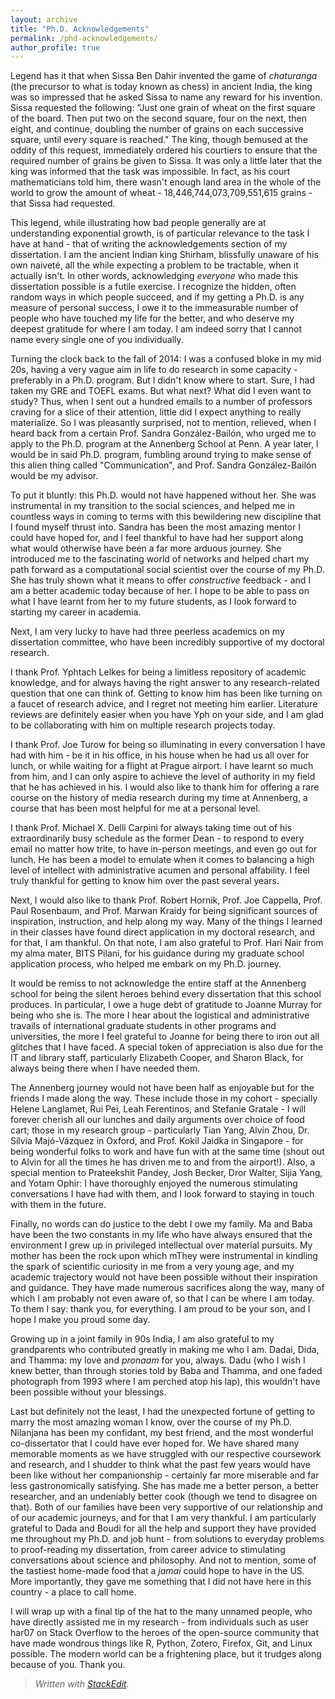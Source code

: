 ```yaml
---
layout: archive
title: "Ph.D. Acknowledgements"
permalink: /phd-acknowledgements/
author_profile: true
---
```

Legend has it that when Sissa Ben Dahir invented the game of *chaturanga* (the precursor to what is today known as chess) in ancient India, the king was so impressed that he asked Sissa to name any reward for his invention. Sissa requested the following: "Just one grain of wheat on the first square of the board. Then put two on the second square, four on the next, then eight, and continue, doubling the number of grains on each successive square, until every square is reached." The king, though bemused at the oddity of this request, immediately ordered his courtiers to ensure that the required number of grains be given to Sissa. It was only a little later that the king was informed that the task was impossible. In fact, as his court mathematicians told him, there wasn't enough land area in the whole of the world to grow the amount of wheat - 18,446,744,073,709,551,615 grains - that Sissa had requested.

This legend, while illustrating how bad people generally are at understanding exponential growth, is of particular relevance to the task I have at hand - that of writing the acknowledgements section of my dissertation. I am the ancient Indian king Shirham, blissfully unaware of his own naiveté, all the while expecting a problem to be tractable, when it actually isn't. In other words, acknowledging *everyone* who made this dissertation possible is a futile exercise. I recognize the hidden, often random ways in which people succeed, and if my getting a Ph.D. is any measure of personal success, I owe it to the immeasurable number of people who have touched my life for the better, and who deserve my deepest gratitude for where I am today. I am indeed sorry that I cannot name every single one of you individually.

Turning the clock back to the fall of 2014: I was a confused bloke in my mid 20s, having a very vague aim in life to do research in some capacity - preferably in a Ph.D. program. But I didn't know where to start. Sure, I had taken my GRE and TOEFL exams. But what next? What did I even want to study? Thus, when I sent out a hundred emails to a number of professors craving for a slice of their attention, little did I expect anything to really materialize. So I was pleasantly surprised, not to mention, relieved, when I heard back from a certain Prof. Sandra González-Bailón, who urged me to apply to the Ph.D. program at the Annenberg School at Penn. A year later, I would be in said Ph.D. program, fumbling around trying to make sense of this alien thing called "Communication", and Prof. Sandra González-Bailón would be my advisor.

To put it bluntly: this Ph.D. would not have happened without her. She was instrumental in my transition to the social sciences, and helped me in countless ways in coming to terms with this bewildering new discipline that I found myself thrust into. Sandra has been the most amazing mentor I could have hoped for, and I feel thankful to have had her support along what would otherwise have been a far more arduous journey. She introduced me to the fascinating world of networks and helped chart my path forward as a computational social scientist over the course of my Ph.D. She has truly shown what it means to offer *constructive* feedback - and I am a better academic today because of her. I hope to be able to pass on what I have learnt from her to my future students, as I look forward to starting my career in academia.

Next, I am very lucky to have had three peerless academics on my dissertation committee, who have been incredibly supportive of my doctoral research.

I thank Prof. Yphtach Lelkes for being a limitless repository of academic knowledge, and for always having the right answer to any research-related question that one can think of. Getting to know him has been like turning on a faucet of research advice, and I regret not meeting him earlier. Literature reviews are definitely easier when you have Yph on your side, and I am glad to be collaborating with him on multiple research projects today.

I thank Prof. Joe Turow for being so illuminating in every conversation I have had with him - be it in his office, in his house when he had us all over for lunch, or while waiting for a flight at Prague airport. I have learnt so much from him, and I can only aspire to achieve the level of authority in my field that he has achieved in his. I would also like to thank him for offering a rare course on the history of media research during my time at Annenberg, a course that has been most helpful for me at a personal level.

I thank Prof. Michael X. Delli Carpini for always taking time out of his extraordinarily busy schedule as the former Dean - to respond to every email no matter how trite, to have in-person meetings, and even go out for lunch. He has been a model to emulate when it comes to balancing a high level of intellect with administrative acumen and personal affability. I feel truly thankful for getting to know him over the past several years.

Next, I would also like to thank Prof. Robert Hornik, Prof. Joe Cappella, Prof. Paul Rosenbaum, and Prof. Marwan Kraidy for being significant sources of inspiration, instruction, and help along my way. Many of the things I learned in their classes have found direct application in my doctoral research, and for that, I am thankful. On that note, I am also grateful to Prof. Hari Nair from my alma mater, BITS Pilani, for his guidance during my graduate school application process, who helped me embark on my Ph.D. journey.

It would be remiss to not acknowledge the entire staff at the Annenberg school for being the silent heroes behind every dissertation that this school produces. In particular, I owe a huge debt of gratitude to Joanne Murray for being who she is. The more I hear about the logistical and administrative travails of international graduate students in other programs and universities, the more I feel grateful to Joanne for being there to iron out all glitches that I have faced. A special token of appreciation is also due for the  IT and library staff, particularly Elizabeth Cooper, and Sharon Black, for always being there when I have needed them.

The Annenberg journey would not have been half as enjoyable but for the friends I made along the way. These include those in my cohort - specially Helene Langlamet, Rui Pei, Leah Ferentinos, and Stefanie Gratale - I will forever cherish all our lunches and daily arguments over choice of food cart; those in my research group - particularly Tian Yang, Alvin Zhou, Dr. Sílvia Majó-Vázquez in Oxford, and Prof. Kokil Jaidka in Singapore - for being wonderful folks to work and have fun with at the same time (shout out to Alvin for all the times he has driven me to and from the airport!). Also, a special mention to Prateekshit Pandey, Josh Becker, Dror Walter, Sijia Yang, and Yotam Ophir: I have thoroughly enjoyed the numerous stimulating conversations I have had with them, and I look forward to staying in touch with them in the future.

Finally, no words can do justice to the debt I owe my family. Ma and Baba have been the two constants in my life who have always ensured that the environment I grew up in privileged intellectual over material pursuits. My mother has been the rock upon which mThey were instrumental in kindling the spark of scientific curiosity in me from a very young age, and my academic trajectory would not have been possible without their inspiration and guidance. They have made numerous sacrifices along the way, many of which I am probably not even aware of, so that I can be where I am today. To them I say: thank you, for everything. I am proud to be your son, and I hope I make you proud some day. 

Growing up in a joint family in 90s India, I am also grateful to my grandparents who contributed greatly in making me who I am. Dadai, Dida, and Thamma: my love and *pronaam* for you, always. Dadu (who I wish I knew better, than through stories told by Baba and Thamma, and one faded photograph from 1993 where I am perched atop his lap), this wouldn't have been possible without your blessings.

Last but definitely not the least, I had the unexpected fortune of getting to marry the most amazing woman I know, over the course of my Ph.D. Nilanjana has been my confidant, my best friend, and the most wonderful co-dissertator that I could have ever hoped for. We have shared many memorable moments as we have struggled with our respective coursework and research, and I shudder to think what the past few years would have been like without her companionship - certainly far more miserable and far less gastronomically satisfying. She has made me a better person, a better researcher, and an undeniably better cook (though we tend to disagree on that). Both of our families have been very supportive of our relationship and of our academic journeys, and for that I am very thankful. I am particularly grateful to Dada and Boudi for all the help and support they have provided me throughout my Ph.D. and job hunt - from solutions to everyday problems to proof-reading my dissertation, from career advice to stimulating conversations about science and philosophy. And not to mention, some of the tastiest home-made food that a *jamai* could hope to have in the US. More importantly, they gave me something that I did not have here in this country - a place to call home.

I will wrap up with a final tip of the hat to the many unnamed people, who have directly assisted me in my research - from individuals such as user har07 on Stack Overflow to the heroes of the open-source community that have made wondrous things like R, Python, Zotero, Firefox, Git, and Linux possible. The modern world can be a frightening place, but it trudges along because of you. Thank you.

> *Written with [StackEdit](https://stackedit.io/).*
<!--stackedit_data:
eyJoaXN0b3J5IjpbNzQ4MTI4NTAsLTEyNjI0NTMyMDMsNTAwOT
A3NTIsLTE1MTg5NjE1MjYsNjc4NzE4Nzc4LDE0NjE2ODY4NTcs
MTY4ODc0OTE5OCwyMDQ1NzY0Njc5LDIwNDU3NjQ2NzldfQ==
-->